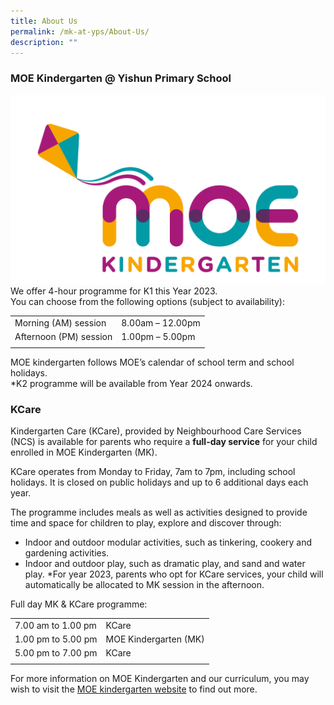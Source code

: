 ```yaml
---
title: About Us
permalink: /mk-at-yps/About-Us/
description: ""
---
```

### MOE Kindergarten @ Yishun Primary School
![MOE Kindergarten](/images/MK%20YPS/MOE%20Kindergarten%20Logo.jpg)
We offer 4-hour programme for K1 this Year 2023.
<br>You can choose from the following options (subject to availability):

| | |
| -------- | -------- |
|Morning (AM) session|8.00am – 12.00pm|
|Afternoon (PM) session|1.00pm – 5.00pm|
| | |

MOE kindergarten follows MOE’s calendar of school term and school holidays.
<br>*K2 programme will be available from Year 2024 onwards.

### KCare
Kindergarten Care (KCare), provided by Neighbourhood Care Services (NCS) is available for parents who require a **full-day service** for your child enrolled in MOE Kindergarten (MK).

KCare operates from Monday to Friday, 7am to 7pm, including school holidays. It is closed on public holidays and up to 6 additional days each year.

The programme includes meals as well as activities designed to provide time and space for children to play, explore and discover through:

* Indoor and outdoor modular activities, such as tinkering, cookery and gardening activities.
* Indoor and outdoor play, such as dramatic play, and sand and water play.
*For year 2023, parents who opt for KCare services, your child will automatically be allocated to MK session in the afternoon.

Full day MK & KCare programme:

| | |
| -------- | -------- |
|7.00 am to 1.00 pm|KCare|
|1.00 pm to  5.00 pm|MOE Kindergarten (MK)|
|5.00 pm to 7.00 pm|KCare|
| | |

For more information on MOE Kindergarten and our curriculum, you may wish to visit the [MOE kindergarten website](https://www.moe.gov.sg/preschool/moe-kindergarten) to find out more.